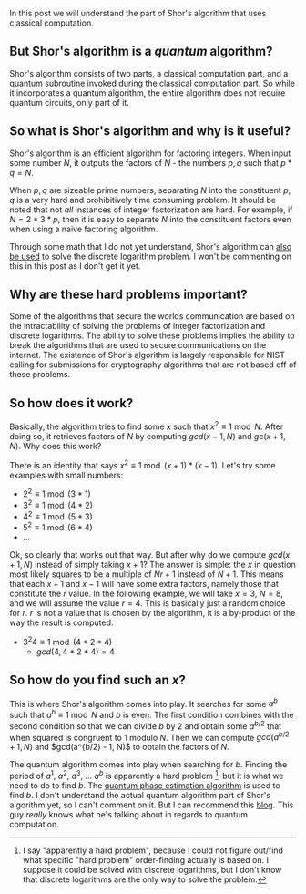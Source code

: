 In this post we will understand the part of Shor's algorithm that uses classical computation. 

But Shor's algorithm is a *quantum* algorithm?
-----
Shor's algorithm consists of two parts, a classical computation part, and a quantum subroutine invoked during the classical computation part. So while it incorporates a quantum algorithm, the entire algorithm does not require quantum circuits, only part of it.


So what is Shor's algorithm and why is it useful?
-----
Shor's algorithm is an efficient algorithm for factoring integers. When input some number $N$, it outputs the factors of $N$ - the numbers $p, q$ such that $p * q = N$. 

When $p, q$ are sizeable prime numbers, separating $N$ into the constituent $p, q$ is a very hard and prohibitively time consuming problem. It should be noted that not *all* instances of integer factorization are hard. For example, if $N = 2 * 3 * p$, then it is easy to separate $N$ into the constituent factors even when using a naive factoring algorithm.

Through some math that I do not yet understand, Shor's algorithm can [also be used](https://en.wikipedia.org/wiki/Shor%27s_algorithm#Discrete_logarithms) to solve the discrete logarithm problem. I won't be commenting on this in this post as I don't get it yet.


Why are these hard problems important?
-----
Some of the algorithms that secure the worlds communication are based on the intractability of solving the problems of integer factorization and discrete logarithms. The ability to solve these problems implies the ability to break the algorithms that are used to secure communications on the internet. The existence of Shor's algorithm is largely responsible for NIST calling for submissions for cryptography algorithms that are not based off of these problems. 


So how does it work?
-----
Basically, the algorithm tries to find some $x$ such that $x^2 \equiv 1 \bmod N$. After doing so, it retrieves factors of $N$ by computing $gcd(x - 1, N)$ and $gc(x + 1, N)$. Why does this work? 

There is an identity that says $x^2 \equiv 1 \bmod (x + 1) * (x - 1)$. Let's try some examples with small numbers:

- $2^2 \equiv 1 \bmod (3 * 1)$
- $3^2 \equiv 1 \bmod (4 * 2)$
- $4^2 \equiv 1 \bmod (5 * 3)$
- $5^2 \equiv 1 \bmod (6 * 4)$
- ...

Ok, so clearly that works out that way. But after why do we compute $gcd(x + 1, N)$ instead of simply taking $x + 1$? The answer is simple: the $x$ in question most likely squares to be a multiple of $Nr + 1$ instead of $N + 1$. This means that each $x + 1$ and $x - 1$ will have some extra factors, namely those that constitute the $r$ value. In the following example, we will take $x=3$, $N = 8$, and we will assume the value $r = 4$. This is basically just a random choice for $r$. $r$ is not a value that is chosen by the algorithm, it is a by-product of the way the result is computed.

- $3^2 4 \equiv 1 \bmod (4 * 2 * 4)$
    - $gcd(4, 4 * 2 * 4) = 4$


So how do you find such an $x$?
-----
This is where Shor's algorithm comes into play. It searches for some $a^b$ such that $a^b \equiv 1 \bmod N$ and $b$ is even. The first condition combines with the second condition so that we can divide $b$ by $2$ and obtain some $a^{b/2}$ that when squared is congruent to $1$ modulo $N$. Then we can compute $gcd(a^{b/2} + 1, N)$ and $gcd(a^{b/2) - 1, N)$ to obtain the factors of $N$.

The quantum algorithm comes into play when searching for $b$. Finding the period of $a^1$, $a^2$, $a^3$, ... $a^b$ is apparently a hard problem [^1], but it is what we need to do to find $b$. The [quantum phase estimation algorithm](https://en.wikipedia.org/wiki/Quantum_phase_estimation_algorithm) is used to find $b$. I don't understand the actual quantum algorithm part of Shor's algorithm yet, so I can't comment on it. But I can recommend this [blog](http://algassert.com). This guy *really* knows what he's talking about in regards to quantum computation. 


[^1]: I say "apparently a hard problem", because I could not figure out/find what specific "hard problem" order-finding actually is based on. I suppose it could be solved with discrete logarithms, but I don't know that discrete logarithms are the only way to solve the problem.